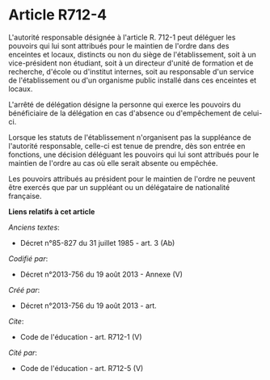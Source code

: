 # Article R712-4

L'autorité responsable désignée à l'article R. 712-1 peut déléguer les pouvoirs qui lui sont attribués pour le maintien de
l'ordre dans des enceintes et locaux, distincts ou non du siège de l'établissement, soit à un vice-président non étudiant,
soit à un directeur d'unité de formation et de recherche, d'école ou d'institut internes, soit au responsable d'un service de
l'établissement ou d'un organisme public installé dans ces enceintes et locaux. 

L'arrêté de délégation désigne la personne qui exerce les pouvoirs du bénéficiaire de la délégation en cas d'absence ou
d'empêchement de celui-ci. 

Lorsque les statuts de l'établissement n'organisent pas la suppléance de l'autorité responsable, celle-ci est tenue de
prendre, dès son entrée en fonctions, une décision déléguant les pouvoirs qui lui sont attribués pour le maintien de l'ordre
au cas où elle serait absente ou empêchée. 

Les pouvoirs attribués au président pour le maintien de l'ordre ne peuvent être exercés que par un suppléant ou un
délégataire de nationalité française.

**Liens relatifs à cet article**

_Anciens textes_:

  - Décret n°85-827 du 31 juillet 1985 - art. 3 (Ab)

_Codifié par_:

  - Décret n°2013-756 du 19 août 2013 -  Annexe (V)

_Créé par_:

  - Décret n°2013-756 du 19 août 2013 - art.

_Cite_:

  - Code de l'éducation - art. R712-1 (V)

_Cité par_:

  - Code de l'éducation - art. R712-5 (V)
